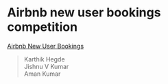 # Airbnb new user bookings competition

 [Airbnb New User Bookings](https://www.kaggle.com/c/airbnb-new-user/overview)

> Karthik Hegde\
> Jishnu V Kumar\
> Aman Kumar
